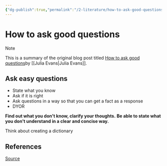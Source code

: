 ```yaml
---
{"dg-publish":true,"permalink":"/2-literature/how-to-ask-good-questions/","tags":["code/best_practices"],"created":"2023-09-06T13:09:56.201-05:00","updated":"2023-09-11T17:58:48.173-05:00"}
---
```


# How to ask good questions

> [!NOTE]
> This is a summary of the original blog post titled [How to ask good questions](https://jvns.ca/blog/good-questions/)by [[Julia Evans\|Julia Evans]].

## Ask easy questions
- State what you know
- Ask if it is right
- Ask questions in a way so that you can get a fact as a response
- DYOR

**Find out what you don't know, clarify your thoughts.**
**Be able to state what you don't understand in a clear and concise way.**

Think about creating a dictionary 
## References
[Source](https://jvns.ca/blog/good-questions/)